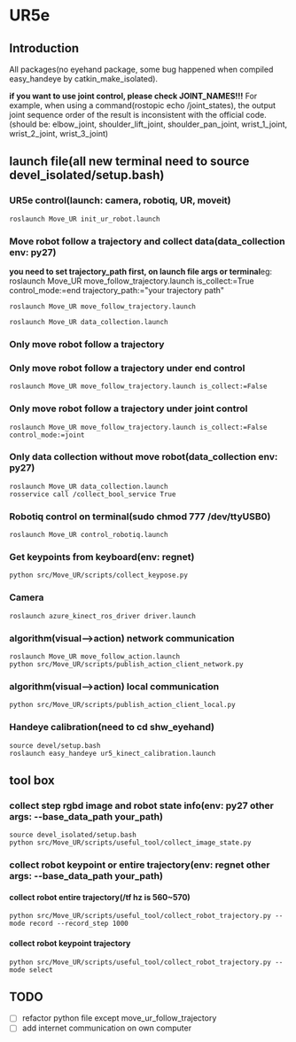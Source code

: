 # UR5e

## Introduction

All packages(no eyehand package, some bug happened when compiled easy_handeye by catkin_make_isolated).

**if you want to use joint control, please check JOINT_NAMES!!!**
For example, when using a command(rostopic echo /joint_states), the output joint sequence order of the result is inconsistent with the official code.
(should be: elbow_joint, shoulder_lift_joint, shoulder_pan_joint, wrist_1_joint, wrist_2_joint, wrist_3_joint)

## launch file(all new terminal need to source devel_isolated/setup.bash)

### UR5e control(launch: camera, robotiq, UR, moveit)

```
roslaunch Move_UR init_ur_robot.launch
```

### Move robot follow a trajectory and collect data(data_collection env: py27)

**you need to set trajectory_path first, on launch file args or terminal**eg: roslaunch Move_UR move_follow_trajectory.launch is_collect:=True control_mode:=end trajectory_path:="your trajectory path"

```
roslaunch Move_UR move_follow_trajectory.launch
```

```
roslaunch Move_UR data_collection.launch
```

### Only move robot follow a trajectory

### Only move robot follow a trajectory under end control

```
roslaunch Move_UR move_follow_trajectory.launch is_collect:=False
```

### Only move robot follow a trajectory under joint control

```
roslaunch Move_UR move_follow_trajectory.launch is_collect:=False control_mode:=joint
```

### Only data collection without move robot(data_collection env: py27)

```
roslaunch Move_UR data_collection.launch
rosservice call /collect_bool_service True
```

### Robotiq control on terminal(sudo chmod 777 /dev/ttyUSB0)

```
roslaunch Move_UR control_robotiq.launch
```

### Get keypoints from keyboard(env: regnet)

```
python src/Move_UR/scripts/collect_keypose.py
```

### Camera

```
roslaunch azure_kinect_ros_driver driver.launch
```

### algorithm(visual-->action) network communication

```
roslaunch Move_UR move_follow_action.launch
python src/Move_UR/scripts/publish_action_client_network.py
```

### algorithm(visual-->action) local communication

```
python src/Move_UR/scripts/publish_action_client_local.py
```

### Handeye calibration(need to cd shw_eyehand)

```
source devel/setup.bash
roslaunch easy_handeye ur5_kinect_calibration.launch
```

## tool box

### collect step rgbd image and robot state info(env: py27  other args: --base_data_path your_path)

```
source devel_isolated/setup.bash
python src/Move_UR/scripts/useful_tool/collect_image_state.py
```

### collect robot keypoint or entire trajectory(env: regnet  other args: --base_data_path your_path)

#### collect robot entire trajectory(/tf hz is 560~570)

```
python src/Move_UR/scripts/useful_tool/collect_robot_trajectory.py --mode record --record_step 1000
```

#### collect robot keypoint trajectory

```
python src/Move_UR/scripts/useful_tool/collect_robot_trajectory.py --mode select
```

## TODO

* [ ]  refactor python file except move_ur_follow_trajectory
* [ ]  add internet communication on  own computer
